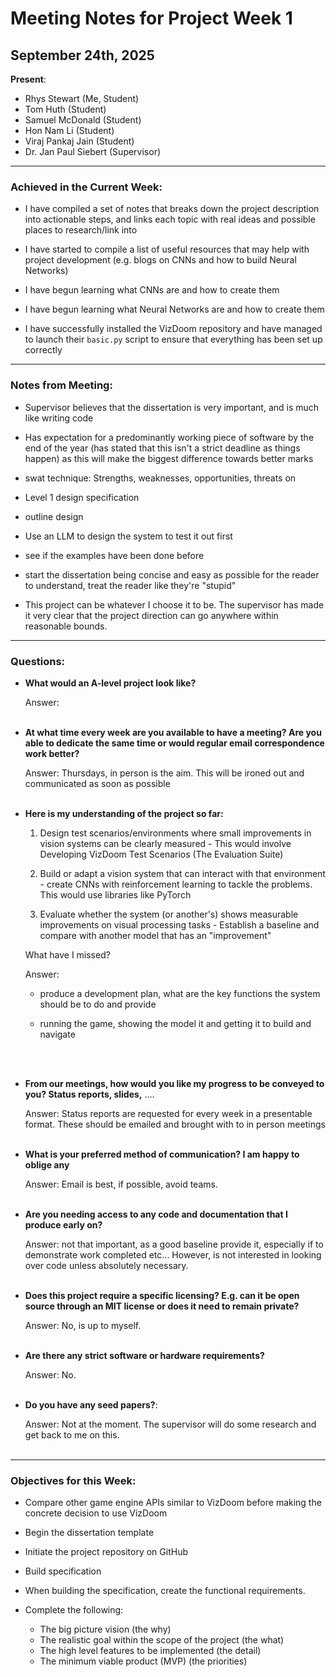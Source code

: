 # Meeting Notes for Project Week 1

## September 24th, 2025

**Present**: 
- Rhys Stewart (Me, Student) 
- Tom Huth (Student) 
- Samuel McDonald (Student)
- Hon Nam Li (Student)
- Viraj Pankaj Jain (Student)
- Dr. Jan Paul Siebert (Supervisor)

---

### Achieved in the Current Week:

- I have compiled a set of notes that breaks down the project description into actionable steps, and links each topic with real ideas and possible places to research/link into

- I have started to compile a list of useful resources that may help with project development (e.g. blogs on CNNs and how to build Neural Networks)

- I have begun learning what CNNs are and how to create them

- I have begun learning what Neural Networks are and how to create them

- I have successfully installed the VizDoom repository and have managed to launch their `basic.py` script to ensure that everything has been set up correctly

---

### Notes from Meeting:

- Supervisor believes that the dissertation is very important, and is much like writing code

- Has expectation for a predominantly working piece of software by the end of the year (has stated that this isn't a strict deadline as things happen) as this will make the biggest difference towards better marks

- swat technique: Strengths, weaknesses, opportunities, threats on 

- Level 1 design specification

- outline design

- Use an LLM to design the system to test it out first

- see if the examples have been done before

- start the dissertation being concise and easy as possible for the reader to understand, treat the reader like they're "stupid"

- This project can be whatever I choose it to be. The supervisor has made it very clear that the project direction can go anywhere within reasonable bounds. 

---

### Questions:

- **What would an A-level project look like?**

    Answer:
    <br><br>

- **At what time every week are you available to have a meeting? Are you able to dedicate the same time or would regular email correspondence work better?**

    Answer: Thursdays, in person is the aim. This will be ironed out and communicated as soon as possible
    <br><br>

- **Here is my understanding of the project so far:**

    1. Design test scenarios/environments where small improvements in vision systems can be clearly measured - This would involve Developing VizDoom Test Scenarios (The Evaluation Suite)

    2. Build or adapt a vision system that can interact with that environment - create CNNs with reinforcement learning to tackle the problems. This would use libraries like PyTorch

    3. Evaluate whether the system (or another's) shows measurable improvements on visual processing tasks - Establish a baseline and compare with another model that has an "improvement"

    What have I missed? 

    Answer:

    -  produce a development plan, what are the key functions the system should be to do and provide

    - running the game, showing the model it and getting it to build and navigate

    <br><br>

- **From our meetings, how would you like my progress to be conveyed to you? Status reports, slides,** ....

    Answer: Status reports are requested for every week in a presentable format. These should be emailed and brought with to in person meetings
    <br><br>

- **What is your preferred method of communication? I am happy to oblige any**

    Answer: Email is best, if possible, avoid teams. 
    <br><br>

- **Are you needing access to any code and documentation that I produce early on?**

    Answer: not that important, as a good baseline provide it, especially if to demonstrate work completed etc... However, is not interested in looking over code unless absolutely necessary.
    <br><br>



- **Does this project require a specific licensing? E.g. can it be open source through an MIT license or does it need to remain private?**

    Answer: No, is up to myself. 
    <br><br>


- **Are there any strict software or hardware requirements?**

    Answer: No.
    <br><br>


- **Do you have any seed papers?**:

    Answer: Not at the moment. The supervisor will do some research and get back to me on this. 
    <br><br>


---

### Objectives for this Week:

- Compare other game engine APIs similar to VizDoom before making the concrete decision to use VizDoom

- Begin the dissertation template 
- Initiate the project repository on GitHub
- Build specification

- When building the specification, create the functional requirements.

- Complete the following:

    - The big picture vision (the why)
    - The realistic goal within the scope of the project (the what)
    - The high level features to be implemented (the detail)
    - The minimum viable product (MVP) (the priorities)